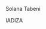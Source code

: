  <div class="media">
  <div class="media-content">
      <p class="title is-4">Solana Tabeni</p>
      <p class="subtitle is-6">IADIZA</p>
  </div>
</div>
